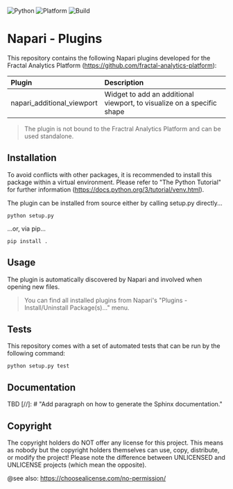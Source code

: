 ![Python](https://img.shields.io/badge/python-3.7%20%7C%203.8-blue)
![Platform](https://img.shields.io/badge/platform-windows%20%7C%20linux%20%7C%20macos-lightgrey)
![Build](https://github.com/fractal-napari-plugins-collection/napari_addtional_viewport/actions/workflows/build.yml/badge.svg?branch=master)

# Napari - Plugins
This repository contains the following Napari plugins developed for the Fractal
Analytics Platform (https://github.com/fractal-analytics-platform):

| Plugin | Description |
| :--- | :--- |
| napari_additional_viewport | Widget to add an additional viewport, to visualize on a specific shape |


> The plugin is not bound to the Fractral Analytics Platform and can be used
> standalone.

## Installation 
To avoid conflicts with other packages, it is recommended to install this
package within a virtual environment. Please refer to "The Python Tutorial"
for further information (https://docs.python.org/3/tutorial/venv.html).

The plugin can be installed from source either by calling setup.py directly...

```
python setup.py
```

...or, via pip...

```
pip install .
```

## Usage
The plugin is automatically discovered by Napari and involved when opening
new files.

> You can find all installed plugins from Napari's
> "Plugins - Install/Uninstall Package(s)..." menu.


## Tests
This repository comes with a set of automated tests that can be run by the
following command:

```
python setup.py test
```

## Documentation

TBD
[//]: # "Add paragraph on how to generate the Sphinx documentation."

## Copyright
The copyright holders do NOT offer any license for this project.
This means as nobody but the copyright holders themselves can use, copy, distribute, or modify the project!
Please note the difference between UNLICENSED and UNLICENSE projects (which mean the opposite).

@see also: https://choosealicense.com/no-permission/
